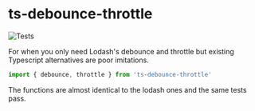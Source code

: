 # ts-debounce-throttle

![Tests](https://github.com/sekoyo/ts-debounce-throttle/actions/workflows/main.yml/badge.svg)

For when you only need Lodash's debounce and throttle but existing Typescript alternatives are poor imitations.

```ts
import { debounce, throttle } from 'ts-debounce-throttle'
```

The functions are almost identical to the lodash ones and the same tests pass.
